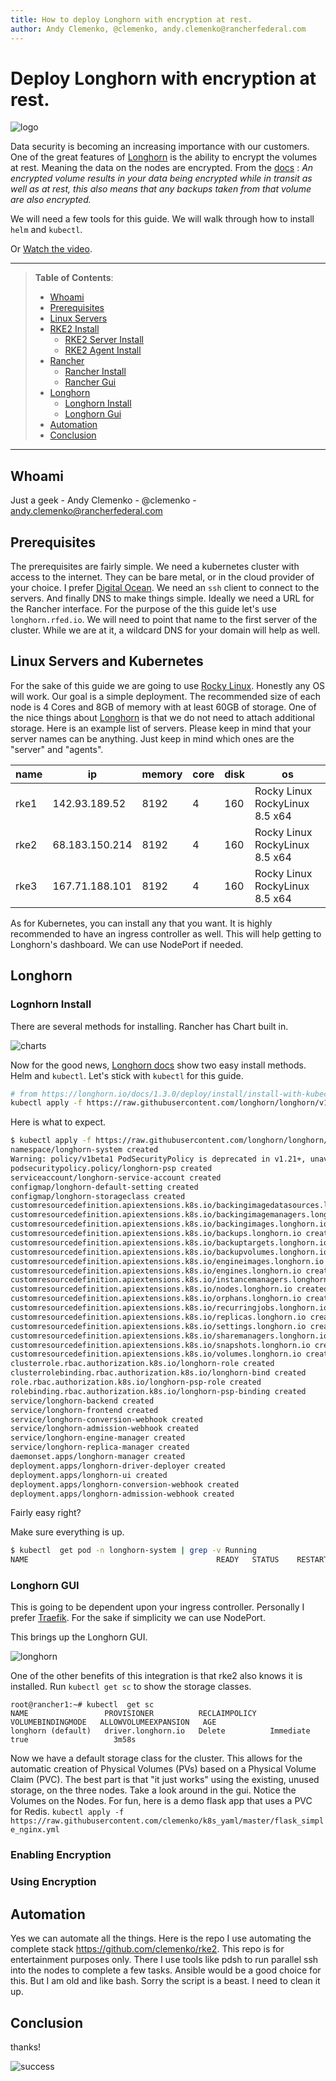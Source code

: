 ```yaml
---
title: How to deploy Longhorn with encryption at rest.
author: Andy Clemenko, @clemenko, andy.clemenko@rancherfederal.com
---
```


# Deploy Longhorn with encryption at rest.

![logo](img/longhorn.jpg)

Data security is becoming an increasing importance with our customers. One of the great features of [Longhorn](https://longhorn.io) is the ability to encrypt the volumes at rest. Meaning the data on the nodes are encrypted. From the [docs](https://longhorn.io/docs/1.3.0/advanced-resources/security/volume-encryption/) : *An encrypted volume results in your data being encrypted while in transit as well as at rest, this also means that any backups taken from that volume are also encrypted.*

We will need a few tools for this guide. We will walk through how to install `helm` and `kubectl`.

Or [Watch the video](https://youtu.be/oM-6sd4KSmA).

---

> **Table of Contents**:
>
> * [Whoami](#whoami)
> * [Prerequisites](#prerequisites)
> * [Linux Servers](#linux-servers)
> * [RKE2 Install](#rke2-install)
>   * [RKE2 Server Install](#rke2-server-install)
>   * [RKE2 Agent Install](#rke2-agent-install)
> * [Rancher](#rancher)
>   * [Rancher Install](#rancher-install)
>   * [Rancher Gui](#rancher-gui)
> * [Longhorn](#longhorn)
>   * [Longhorn Install](#longhorn-install)
>   * [Longhorn Gui](#longhorn-gui)
> * [Automation](#automation)
> * [Conclusion](#conclusion)

---

## Whoami

Just a geek - Andy Clemenko - @clemenko - andy.clemenko@rancherfederal.com

## Prerequisites

The prerequisites are fairly simple. We need a kubernetes cluster with access to the internet. They can be bare metal, or in the cloud provider of your choice. I prefer [Digital Ocean](https://digitalocean.com). We need an `ssh` client to connect to the servers. And finally DNS to make things simple. Ideally we need a URL for the Rancher interface. For the purpose of the this guide let's use `longhorn.rfed.io`. We will need to point that name to the first server of the cluster. While we are at it, a wildcard DNS for your domain will help as well.

## Linux Servers and Kubernetes

For the sake of this guide we are going to use [Rocky Linux](https://rockylinux.org/). Honestly any OS will work. Our goal is a simple deployment. The recommended size of each node is 4 Cores and 8GB of memory with at least 60GB of storage. One of the nice things about [Longhorn](https://longhorn.io) is that we do not need to attach additional storage. Here is an example list of servers. Please keep in mind that your server names can be anything. Just keep in mind which ones are the "server" and "agents".

| name | ip | memory | core | disk | os |
|---| --- | --- | --- | --- | --- |
|rke1| 142.93.189.52  | 8192 | 4 | 160 | Rocky Linux RockyLinux 8.5 x64 |
|rke2| 68.183.150.214 | 8192 | 4 | 160 | Rocky Linux RockyLinux 8.5 x64 |
|rke3| 167.71.188.101 | 8192 | 4 | 160 | Rocky Linux RockyLinux 8.5 x64 |

As for Kubernetes, you can install any that you want. It is highly recommended to have an ingress controller as well. This will help getting to Longhorn's dashboard. We can use NodePort if needed.

## Longhorn

### Lognhorn Install

There are several methods for installing. Rancher has Chart built in.

![charts](img/charts.jpg)

Now for the good news, [Longhorn docs](https://longhorn.io/docs/1.3.0/deploy/install/) show two easy install methods. Helm and `kubectl`. Let's stick with `kubectl` for this guide.

```bash
# from https://longhorn.io/docs/1.3.0/deploy/install/install-with-kubectl/
kubectl apply -f https://raw.githubusercontent.com/longhorn/longhorn/v1.3.0/deploy/longhorn.yaml
```

Here is what to expect.

```bash
$ kubectl apply -f https://raw.githubusercontent.com/longhorn/longhorn/v1.3.0/deploy/longhorn.yaml
namespace/longhorn-system created
Warning: policy/v1beta1 PodSecurityPolicy is deprecated in v1.21+, unavailable in v1.25+
podsecuritypolicy.policy/longhorn-psp created
serviceaccount/longhorn-service-account created
configmap/longhorn-default-setting created
configmap/longhorn-storageclass created
customresourcedefinition.apiextensions.k8s.io/backingimagedatasources.longhorn.io created
customresourcedefinition.apiextensions.k8s.io/backingimagemanagers.longhorn.io created
customresourcedefinition.apiextensions.k8s.io/backingimages.longhorn.io created
customresourcedefinition.apiextensions.k8s.io/backups.longhorn.io created
customresourcedefinition.apiextensions.k8s.io/backuptargets.longhorn.io created
customresourcedefinition.apiextensions.k8s.io/backupvolumes.longhorn.io created
customresourcedefinition.apiextensions.k8s.io/engineimages.longhorn.io created
customresourcedefinition.apiextensions.k8s.io/engines.longhorn.io created
customresourcedefinition.apiextensions.k8s.io/instancemanagers.longhorn.io created
customresourcedefinition.apiextensions.k8s.io/nodes.longhorn.io created
customresourcedefinition.apiextensions.k8s.io/orphans.longhorn.io created
customresourcedefinition.apiextensions.k8s.io/recurringjobs.longhorn.io created
customresourcedefinition.apiextensions.k8s.io/replicas.longhorn.io created
customresourcedefinition.apiextensions.k8s.io/settings.longhorn.io created
customresourcedefinition.apiextensions.k8s.io/sharemanagers.longhorn.io created
customresourcedefinition.apiextensions.k8s.io/snapshots.longhorn.io created
customresourcedefinition.apiextensions.k8s.io/volumes.longhorn.io created
clusterrole.rbac.authorization.k8s.io/longhorn-role created
clusterrolebinding.rbac.authorization.k8s.io/longhorn-bind created
role.rbac.authorization.k8s.io/longhorn-psp-role created
rolebinding.rbac.authorization.k8s.io/longhorn-psp-binding created
service/longhorn-backend created
service/longhorn-frontend created
service/longhorn-conversion-webhook created
service/longhorn-admission-webhook created
service/longhorn-engine-manager created
service/longhorn-replica-manager created
daemonset.apps/longhorn-manager created
deployment.apps/longhorn-driver-deployer created
deployment.apps/longhorn-ui created
deployment.apps/longhorn-conversion-webhook created
deployment.apps/longhorn-admission-webhook created
```

Fairly easy right?

Make sure everything is up.

```bash
$ kubectl  get pod -n longhorn-system | grep -v Running
NAME                                          READY   STATUS    RESTARTS   AGE
```

### Longhorn GUI

This is going to be dependent upon your ingress controller. Personally I prefer [Traefik](https://traefik.io/). For the sake if simplicity we can use NodePort.

This brings up the Longhorn GUI.

![longhorn](img/longhorn.jpg)

One of the other benefits of this integration is that rke2 also knows it is installed. Run `kubectl get sc` to show the storage classes.

```text
root@rancher1:~# kubectl  get sc
NAME                 PROVISIONER          RECLAIMPOLICY   VOLUMEBINDINGMODE   ALLOWVOLUMEEXPANSION   AGE
longhorn (default)   driver.longhorn.io   Delete          Immediate           true                   3m58s
```

Now we have a default storage class for the cluster. This allows for the automatic creation of Physical Volumes (PVs) based on a Physical Volume Claim (PVC). The best part is that "it just works" using the existing, unused storage, on the three nodes. Take a look around in the gui. Notice the Volumes on the Nodes. For fun, here is a demo flask app that uses a PVC for Redis. `kubectl apply -f https://raw.githubusercontent.com/clemenko/k8s_yaml/master/flask_simple_nginx.yml`

### Enabling Encryption

### Using Encryption

## Automation

Yes we can automate all the things. Here is the repo I use automating the complete stack https://github.com/clemenko/rke2. This repo is for entertainment purposes only. There I use tools like pdsh to run parallel ssh into the nodes to complete a few tasks. Ansible would be a good choice for this. But I am old and like bash. Sorry the script is a beast. I need to clean it up.

## Conclusion

thanks!

![success](img/success.jpg)
